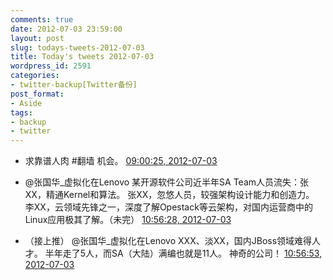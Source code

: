 ```yaml
---
comments: true
date: 2012-07-03 23:59:00
layout: post
slug: todays-tweets-2012-07-03
title: Today's tweets 2012-07-03
wordpress_id: 2591
categories:
- twitter-backup[Twitter备份]
post_format:
- Aside
tags:
- backup
- twitter
---
```





  * 求靠谱人肉 #翻墙 机会。 [09:00:25, 2012-07-03](http://twitter.com/gfrog/statuses/219958742261829633)





  * @张国华_虚拟化在Lenovo 某开源软件公司近半年SA Team人员流失：张XX，精通Kernel和算法。 张XX，忽悠人员，较强架构设计能力和创造力。 李XX，云领域先锋之一，深度了解Opestack等云架构，对国内运营商中的Linux应用极其了解。（未完） [10:56:28, 2012-07-03](http://twitter.com/gfrog/statuses/219987947922014209)





  * （接上推） @张国华_虚拟化在Lenovo XXX、淡XX，国内JBoss领域难得人才。 半年走了5人，而SA（大陆）满编也就是11人。 神奇的公司！ [10:56:53, 2012-07-03](http://twitter.com/gfrog/statuses/219988051894599682)




